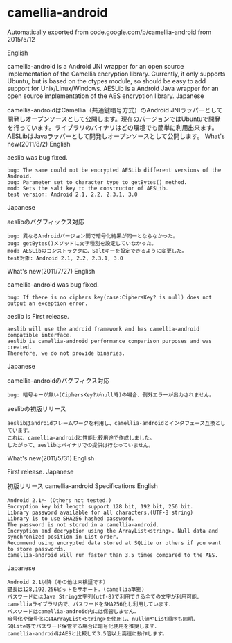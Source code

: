 # camellia-android
Automatically exported from code.google.com/p/camellia-android
    from 2015/5/12

English

camellia-android is a Android JNI wrapper for an open source implementation of the Camellia encryption library. Currently, it only supports Ubuntu, but is based on the ctypes module, so should be easy to add support for Unix/Linux/Windows.
AESLib is a Android Java wrapper for an open source implementation of the AES encryption library.
Japanese

camellia-androidはCamellia（共通鍵暗号方式）のAndroid JNIラッパーとして開発しオープンソースとして公開します。現在のバージョンではUbuntuで開発を行っています。ライブラリのバイナリはどの環境でも簡単に利用出来ます。
AESLibはJavaラッパーとして開発しオープンソースとして公開します。
What's new(2011/8/2)
English

aeslib was bug fixed.

    bug: The same could not be encrypted AESLib different versions of the Android.
    bug: Parameter set to character type to getBytes() method.
    mod: Sets the salt key to the constructor of AESLib.
    test version: Android 2.1, 2.2, 2.3.1, 3.0

Japanese

aeslibのバグフィックス対応

    bug: 異なるAndroidバージョン間で暗号化結果が同一とならなかった。
    bug: getBytes()メソッドに文字種別を設定していなかった。
    mod: AESLibのコンストラクタに、Saltキーを設定できるように変更した。
    test対象: Android 2.1, 2.2, 2.3.1, 3.0

What's new(2011/7/27)
English

camellia-android was bug fixed.

    bug: If there is no ciphers key(case:CiphersKey? is null) does not output an exception error. 

aeslib is First release.

    aeslib will use the android framework and has camellia-android compatible interface.
    aeslib is camellia-android performance comparison purposes and was created.
    Therefore, we do not provide binaries.

Japanese

camellia-androidのバグフィクス対応

    bug: 暗号キーが無い(CiphersKey?がnull時)の場合、例外エラーが出力されません。

aeslibの初版リリース

    aeslibはandroidフレームワークを利用し、camellia-androidとインタフェース互換としています。
    これは、camellia-androidと性能比較用途で作成しました。
    したがって、aeslibはバイナリでの提供は行なっていません。

What's new(2011/5/31)
English

First release.
Japanese

初版リリース
camellia-android Specifications
English

    Android 2.1～ (Others not tested.)
    Encryption key bit length support 128 bit, 192 bit, 256 bit.
    Library password available for all characters.(UTF-8 string)
    Library is to use SHA256 hashed password.
    The password is not stored in a camellia-android.
    Encryption and decryption using the ArrayList<string>. Null data and synchronized position in List order.
    Recommend using encrypted data stored at SQLite or others if you want to store passwords​​.
    camellia-android will run faster than 3.5 times compared to the AES. 

Japanese

    Android 2.1以降（その他は未検証です）
    鍵長は128,192,256ビットをサポート．(camellia準拠)
    パスワードにはJava String文字列(utf-8)で利用できる全ての文字が利用可能．
    camelliaライブラリ内で、パスワードをSHA256化し利用しています．
    パスワードはcamellia-android内には保管しません．
    暗号化や復号化にはArrayList<String>を使用し、null値やList順序も同期．
    SQLite等でパスワード保管する場合に暗号化使用を推奨します．
    camellia-androidはAESと比較して3.5倍以上高速に動作します。 
